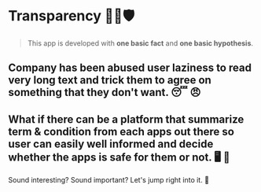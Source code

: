 # Transparency 🔎📜🛡️

> This app is developed with **one basic fact** and **one basic hypothesis**.

## Company has been abused user laziness to read very long text and trick them to agree on something that they don't want. 😴 😠

## What if there can be a platform that summarize term & condition from each apps out there so user can easily well informed and decide whether the apps is safe for them or not. 🖥️ 📱

Sound interesting? Sound important?
Let's jump right into it. 🚀
